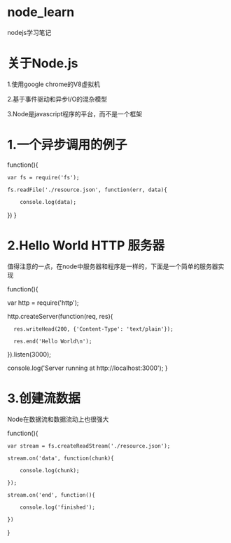 # node_learn
nodejs学习笔记

# 关于Node.js
1.使用google chrome的V8虚拟机

2.基于事件驱动和异步I/O的混杂模型

3.Node是javascript程序的平台，而不是一个框架

# 1.一个异步调用的例子
function(){

    var fs = require('fs');

    fs.readFile('./resource.json', function(err, data){

        console.log(data);
    
})
}

# 2.Hello World HTTP 服务器
值得注意的一点，在node中服务器和程序是一样的，下面是一个简单的服务器实现

function(){

  var http = require('http');
  
  http.createServer(function(req, res){
  
      res.writeHead(200, {'Content-Type': 'text/plain'});
      
      res.end('Hello World\n');
  
  }).listen(3000);
  
  console.log('Server running at http://localhost:3000');
}

# 3.创建流数据
Node在数据流和数据流动上也很强大

function(){

    var stream = fs.createReadStream('./resource.json');
    
    stream.on('data', function(chunk){
    
        console.log(chunk);
    
    });
    
    stream.on('end', function(){
        
        console.log('finished');
        
    })
}
